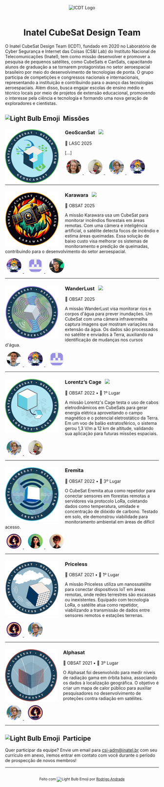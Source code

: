 <div align="center">
    <img src="https://i.imgur.com/Mq8RRIP.png" alt="ICDT Logo" style="height: 256px;">
    <br />
    <br />
    <h1>Inatel CubeSat Design Team</h1>
</div>

O Inatel CubeSat Design Team (ICDT), fundado em 2020 no Laboratório de Cyber Segurança e Internet das Coisas (CS&I Lab) do Instituto Nacional de Telecomunicações (Inatel), tem como missão desenvolver e promover a pesquisa de pequenos satélites, como CubeSats e CanSats, capacitando alunos de graduação a se tornarem protagonistas no setor aeroespacial brasileiro por meio do desenvolvimento de tecnologias de ponta. O grupo participa de competições e congressos nacionais e internacionais, representando a instituição e contribuindo para o avanço das tecnologias aeroespaciais. Além disso, busca engajar escolas de ensino médio e técnico locais por meio de projetos de extensão educacional, promovendo o interesse pela ciência e tecnologia e formando uma nova geração de exploradores e cientistas.

<!-- Missões -->
<div align="left">
    <h2>
    <img style="height: 24px;" alt="Light Bulb Emoji" src="https://fonts.gstatic.com/s/e/notoemoji/latest/1f3c6/512.gif" />&nbsp;&nbsp;Missões
  </h2>
</div>

<!-- LASC 2025-->
<div>
    <a href="#">
        <img align="left" style="height:176px; padding-right: 20px;" alt="LASC Logo" src="assets/projects/geoscansat.png" />
    </a>
    <div>
        <h3>GeoScanSat &nbsp; <img src="https://img.shields.io/badge/Active-green" />
    </h3>
        <p>📍 LASC 2025</p>
        <p>[...]</p>
        <div>
            <!-- Lara Conte -->
            <a align="right" href="https://github.com/lara-conte-gomes">
                <img src="assets/members/lara-rounded.png" alt="Lara Conte Picture" style="height: 48px; padding-left: 5px; padding-right: 5px;" />
            </a>
            &nbsp;
            <!-- Matheus Renó -->
            <a align="right" href="https://github.com/RennowT">
                <img src="assets/members/matheus-rounded.png" alt="Matheus Renó Picture" style="height: 48px; padding-left: 5px; padding-right: 5px;" />
            </a>
            &nbsp;
            <!-- Diego Anestor -->
            <a align="right" href="https://github.com/DIEGOVZK">
                <img src="assets/members/diego-rounded.png" alt="Diego Anestor Picture" style="height: 48px; padding-left: 5px; padding-right: 5px;" />
            </a>
            &nbsp;
            <!-- Rodrigo Andrade -->
            <a href="https://github.com/RodrigoCAndrade">
                <img src="assets/members/rodrigo-rounded.png" alt="Rodrigo Andrade Picture" style="height: 48px; padding-left: 5px; padding-right: 5px;" />
            </a>
        </div>
    </div>
</div>
<br/>
<hr />

<!-- Karawara-->
<div>
    <a href="#">
        <img align="left" style="height:176px; padding-right: 20px;" alt="Karawara Logo" src="assets/projects/karawara.png" />
    </a>
    <div>
        <h3>Karawara &nbsp; <img src="https://img.shields.io/badge/Active-green" />
    </h3>
        <p>📍 OBSAT 2025</p>
        <p>A missão Karawara usa um CubeSat para monitorar incêndios florestais em áreas remotas. Com uma câmera e inteligência artificial, o satélite detecta focos de incêndio e estima áreas queimadas. Essa solução de baixo custo visa melhorar os sistemas de monitoramento e predição de queimadas, contribuindo para o desenvolvimento do setor aeroespacial.</p>
        <div>
            <!-- Rodrigo Andrade -->
            <a href="https://github.com/RodrigoCAndrade">
                <img src="assets/members/rodrigo-rounded.png" alt="Rodrigo Andrade Picture" style="height: 48px; padding-left: 5px; padding-right: 5px;" />
            </a>
            &nbsp;
            <!-- Allisson Machado -->
            <a href="https://github.com/AllissonMAndrade">
                <img src="assets/members/allisson-rounded.png" alt="Allisson Machado Picture" style="height: 48px; padding-left: 5px; padding-right: 5px;" />
            </a>
            &nbsp;
            <!-- Álvaro Careli -->
            <a href="https://github.com/alvarosamp">
                <img src="assets/members/alvaro-rounded.png" alt="Álvaro Careli" style="height: 48px; padding-left: 5px; padding-right: 5px;" />
            </a>
        </div>
    </div>
</div>
<hr />

<!-- WanderLust -->
<div>
    <a href="#">
        <img align="left" style="height:176px; padding-right: 20px;" alt="WanderLust Logo" src="assets/projects/wanderlust.png" />
    </a>
    <div>
        <h3>WanderLust &nbsp; <img src="https://img.shields.io/badge/Active-green" />
    </h3>
        <p>📍 OBSAT 2025</p>
        <p>A missão WanderLust visa monitorar rios e corpos d'água para prever inundações. Um CubeSat com uma câmera infravermelha captura imagens que mostram variações na extensão da água. Os dados são processados no satélite e enviados à Terra, auxiliando na identificação de mudanças nos cursos d'água.</p>
        <div>
            <!-- José Eduardo -->
            <a href="https://github.com/JoseEduardoTeixeira">
                <img src="assets/members/jose-rounded.png" alt="José Eduardo Picture" style="height: 48px; padding-left: 5px; padding-right: 5px;" />
            </a>
            &nbsp;
            <!-- Rodrigo Andrade -->
            <a href="https://github.com/RodrigoCAndrade">
                <img src="assets/members/rodrigo-rounded.png" alt="Rodrigo Andrade Picture" style="height: 48px; padding-left: 5px; padding-right: 5px;" />
            </a>
            &nbsp;
            <!-- Allisson Machado -->
            <a href="https://github.com/AllissonMAndrade">
                <img src="assets/members/allisson-rounded.png" alt="Allisson Machado Picture" style="height: 48px; padding-left: 5px; padding-right: 5px;" />
            </a>
        </div>
    </div>
</div>
<hr />

<!-- Lorentz’s Cage -->
<div>
    <a href="https://www.researchgate.net/publication/384630037_Uso_de_Cabos_Eletrodinamicos_em_CubeSats_para_Geracao_de_Energia_atraves_de_Potencial_Eletrostatico">
        <img align="left" style="height:176px; padding-right: 20px;" alt="Lorentz’s Cage Logo" src="assets/projects/lorentzs.png" />
    </a>
    <div>
        <h3>Lorentz’s Cage &nbsp; <img src="https://img.shields.io/badge/Active-green" />
    </h3>
        <p>📍 OBSAT 2022 • 🥇 1º Lugar</p>
        <p>A missão Lorentz's Cage testa o uso de cabos eletrodinâmicos em CubeSats para gerar energia elétrica aproveitando o campo magnético e o potencial eletrostático da Terra. Em um voo de balão estratosférico, o sistema gerou 1,3 V/m a 12 km de altitude, validando sua aplicação para futuras missões espaciais.</p>
        <div>
            <!-- Diego Anestor -->
            <a align="right" href="https://github.com/DIEGOVZK">
                <img src="assets/members/diego-rounded.png" alt="Diego Anestor Picture" style="height: 48px; padding-left: 5px; padding-right: 5px;" />
            </a>
            &nbsp;
            <!-- Matheus Renó -->
            <a align="right" href="https://github.com/RennowT">
                <img src="assets/members/matheus-rounded.png" alt="Matheus Renó Picture" style="height: 48px; padding-left: 5px; padding-right: 5px;" />
            </a>
        </div>
    </div>
</div>
<hr />

<!-- Eremita -->
<div>
    <a href="https://www.researchgate.net/publication/384629909_Eremita_Desenvolvimento_de_um_CubeSat_para_Monitoramento_de_Florestas_usando_LoRa">
        <img align="left" style="height:176px; padding-right: 20px;" alt="Eremita Logo" src="assets/projects/eremita.png" />
    </a>
    <div>
        <h3>Eremita</h3>
        <p>📍 OBSAT 2022 • 🥉 3º Lugar</p>
        <p>O CubeSat Eremita atua como repetidor para conectar sensores em florestas remotas a servidores via protocolo LoRa, coletando dados como temperatura, umidade e concentração de dióxido de carbono. Testado em solo, ele demonstrou viabilidade para monitoramento ambiental em áreas de difícil acesso.</p>
        <div>
            <!-- Arielli Ajudarte -->
            <a align="right" href="https://github.com/ari-aju">
                <img src="assets/members/arielli-rounded.png" alt="Arielli Ajudarte Picture" style="height: 48px; padding-left: 5px; padding-right: 5px;" />
            </a>
            &nbsp;
            <!-- Lívia Cecília -->
            <a align="right" href="https://github.com/liviaceciliags">
                <img src="assets/members/livia-rounded.png" alt="Lívia Cecília Picture" style="height: 48px; padding-left: 5px; padding-right: 5px;" />
            </a>
            &nbsp;
            <!-- Gustavo Pivoto -->
            <a align="right" href="https://github.com/GustavoPivoto">
                <img src="assets/members/gustavo-rounded.png" alt="Gustavo Pivoto Picture" style="height: 48px; padding-left: 5px; padding-right: 5px;" />
            </a>
        </div>
    </div>
</div>
<hr />

<!-- Priceless -->
<div>
    <a href="https://www.researchgate.net/publication/369115635_Design_Prototyping_and_Stratospheric_Launch_of_CubeSats_for_University_Competition">
        <img align="left" style="height:176px; padding-right: 20px;" alt="Pricelles Logo" src="assets/projects/priceless.png" />
    </a>
    <div>
        <h3>Priceless</h3>
        <p>📍 OBSAT 2021 • 🥇 1º Lugar</p>
        <p>A missão Priceless utiliza um nanossatélite para conectar dispositivos IoT em áreas remotas, onde redes terrestres são escassas ou inexistentes. Equipado com tecnologia LoRa, o satélite atua como repetidor, viabilizando a transmissão de dados entre sensores remotos e estações terrenas.</p>
        <div>
            <!-- Arielli Ajudarte -->
            <a align="right" href="https://github.com/ari-aju">
                <img src="assets/members/arielli-rounded.png" alt="Arielli Ajudarte Picture" style="height: 48px; padding-left: 5px; padding-right: 5px;" />
            </a>
            &nbsp;
            <!-- Diego Anestor -->
            <a align="right" href="https://github.com/DIEGOVZK">
                <img src="assets/members/diego-rounded.png" alt="Diego Anestor Picture" style="height: 48px; padding-left: 5px; padding-right: 5px;" />
            </a>
        </div>
    </div>
</div>
<hr />

<!-- Alphasat -->
<div>
    <a href="https://www.researchgate.net/publication/364181892_Desenvolvimento_de_um_CubeSat_para_Mapeamento_de_Radiacao_Gama_em_Orbita_Baixa">
        <img align="left" style="height:170px; padding-right: 20px;" alt="Alphasat Logo" src="assets/projects/alphasat.png" />
    </a>
    <div>
        <h3>Alphasat</h3>
        <p>📍 OBSAT 2021 • 🥉 3º Lugar</p>
        <p>O Alphasat foi desenvolvido para medir níveis de radiação gama em órbita baixa, associando os dados à localização geográfica. O objetivo é criar um mapa de calor público para auxiliar pesquisadores no desenvolvimento de proteções contra radiação em satélites.</p>
        <div>
            <!-- Diego Anestor -->
            <a align="right" href="https://github.com/DIEGOVZK">
                <img src="assets/members/diego-rounded.png" alt="Diego Anestor Picture" style="height: 48px; padding-left: 5px; padding-right: 5px;" />
            </a>
            &nbsp;
             <!-- Arielli Ajudarte -->
            <a align="right" href="https://github.com/ari-aju">
                <img src="assets/members/arielli-rounded.png" alt="Arielli Ajudarte Picture" style="height: 48px; padding-left: 5px; padding-right: 5px;" />
            </a>
        </div>
    </div>
</div>
<hr />

<!-- Participe -->
<div align="left">
    <h2>
    <img style="height: 24px;" alt="Light Bulb Emoji" src="https://fonts.gstatic.com/s/e/notoemoji/latest/1f913/512.gif" />&nbsp;&nbsp;Participe
  </h2>
</div> Quer participar da equipe? Envie um email para <a href="mailto:csi-adm@inatel.br">csi-adm@inatel.br</a> com seu currículo em anexo, iremos entrar em contato com você durante o período de prospecção de novos membros!
<br />
<hr />
<br />

<!-- Footer -->
<div align="center">
    <sup align="">Feito com <img style="height: 16px;" alt="Light Bulb Emoji" src="https://fonts.gstatic.com/s/e/notoemoji/latest/2764_fe0f/512.gif" /> por <a href="https://github.com/RodrigoCAndrade">Rodrigo Andrade</a>
  </sup>
</div>
